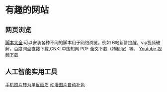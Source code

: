 # 有趣的网站

## 网页浏览
[脚本大全](https://greasyfork.org/zh-CN):可以安装各种不同的脚本用于网络浏览，例如 B站新番提醒，vip视频破解，百度网盘直接下载,CNKI 中国知网 PDF 全文下载（特制版）等。
[Youtube 视频下载](http://www.clipconverter.cc/)

## 人工智能实用工具
[手机照片转为单反画质](http://phancer.com/)
[动漫图片自动补色](http://paintstransfer.com/)
